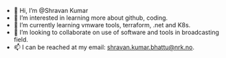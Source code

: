 - 👋 Hi, I’m @Shravan Kumar
- 👀 I’m interested in learning more about github, coding.
- 🌱 I’m currently learning vmware tools, terraform, .net and K8s.
- 💞️ I’m looking to collaborate on use of software and tools in broadcasting field.
- 📫 I can be reached at my email: shravan.kumar.bhattu@nrk.no.

<!---
ShravanBhattu/ShravanBhattu is a ✨ special ✨ repository because its `README.md` (this file) appears on your GitHub profile.
You can click the Preview link to take a look at your changes.
--->
